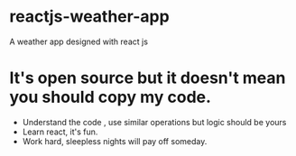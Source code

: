 # reactjs-weather-app
A weather app designed with react js

# It's open source but it doesn't mean you should copy my code.
* Understand the code , use similar operations but logic should be yours
* Learn react, it's fun.
* Work hard, sleepless nights will pay off someday. 
